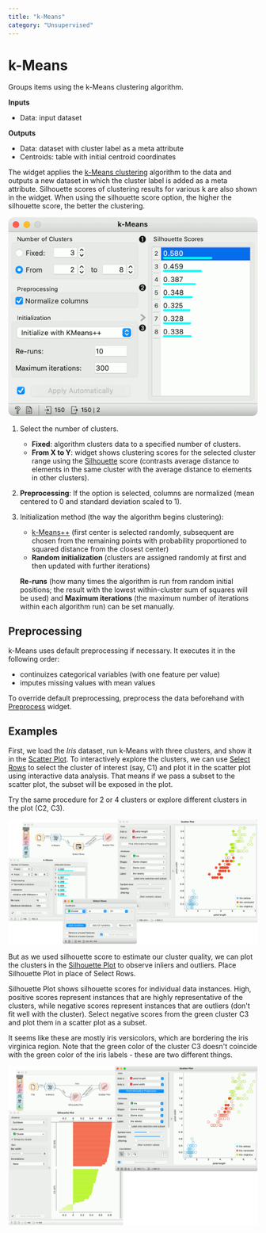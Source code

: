 ```yaml
---
title: "k-Means"
category: "Unsupervised"
---
```

k-Means
=======

Groups items using the k-Means clustering algorithm.

**Inputs**

- Data: input dataset

**Outputs**

- Data: dataset with cluster label as a meta attribute
- Centroids: table with initial centroid coordinates

The widget applies the [k-Means clustering](https://en.wikipedia.org/wiki/K-means_clustering) algorithm to the data and outputs a new dataset in which the cluster label is added as a meta attribute. Silhouette scores of clustering results for various k are also shown in the widget. When using the silhouette score option, the higher the silhouette score, the better the clustering.

![](/widget-catalog/unsupervised/images/kMeans-stamped.png)

1. Select the number of clusters.
   - **Fixed**: algorithm clusters data to a specified number of clusters.
   - **From X to Y**: widget shows clustering scores for the selected cluster range using the [Silhouette](https://en.wikipedia.org/wiki/Silhouette_\(clustering\)) score (contrasts average distance to elements in the same cluster with the average distance to elements in other clusters).
2. **Preprocessing**: If the option is selected, columns are normalized (mean centered to 0 and standard deviation scaled to 1).
3. Initialization method (the way the algorithm begins clustering):
   - [k-Means++](https://en.wikipedia.org/wiki/K-means%2B%2B) (first center is selected randomly, subsequent are chosen from the remaining points with probability proportioned to squared distance from the closest center)
   - **Random initialization** (clusters are assigned randomly at first and then updated with further iterations)

    **Re-runs** (how many times the algorithm is run from random initial positions; the result with the lowest within-cluster sum of squares will be used) and **Maximum iterations** (the maximum number of iterations within each algorithm run) can be set manually.

Preprocessing
-------------

k-Means uses default preprocessing if necessary. It executes it in the following order:

- continuizes categorical variables (with one feature per value)
- imputes missing values with mean values

To override default preprocessing, preprocess the data beforehand with [Preprocess](/widget-catalog/unsupervised/../data/preprocess) widget.

Examples
--------

First, we load the *Iris* dataset, run k-Means with three clusters, and show it in the [Scatter Plot](../visualize/scatterplot.md). To interactively explore the clusters, we can use [Select Rows](/widget-catalog/unsupervised/../data/selectrows) to select the cluster of interest (say, C1) and plot it in the scatter plot using interactive data analysis. That means if we pass a subset to the scatter plot, the subset will be exposed in the plot.

Try the same procedure for 2 or 4 clusters or explore different clusters in the plot (C2, C3).

![](/widget-catalog/unsupervised/images/kMeans-Example1.png)

But as we used silhouette score to estimate our cluster quality, we can plot the clusters in the [Silhouette Plot](/widget-catalog/unsupervised/../visualize/silhouetteplot) to observe inliers and outliers. Place Silhouette Plot in place of Select Rows.

Silhouette Plot shows silhouette scores for individual data instances. High, positive scores represent instances that are highly representative of the clusters, while negative scores represent instances that are outliers (don't fit well with the cluster). Select negative scores from the green cluster C3 and plot them in a scatter plot as a subset.

It seems like these are mostly iris versicolors, which are bordering the iris virginica region. Note that the green color of the cluster C3 doesn't coincide with the green color of the iris labels - these are two different things.

![](/widget-catalog/unsupervised/images/kMeans-Example2.png)
